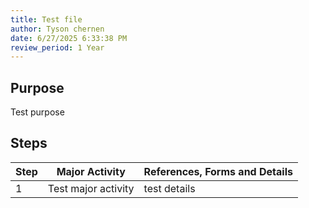 ```yaml
---
title: Test file
author: Tyson chernen
date: 6/27/2025 6:33:38 PM
review_period: 1 Year
---
```


## Purpose
Test purpose

## Steps

| Step | Major Activity | References, Forms and Details |
|------|----------------|-------------------------------|
| 1 | Test major activity | test details |
